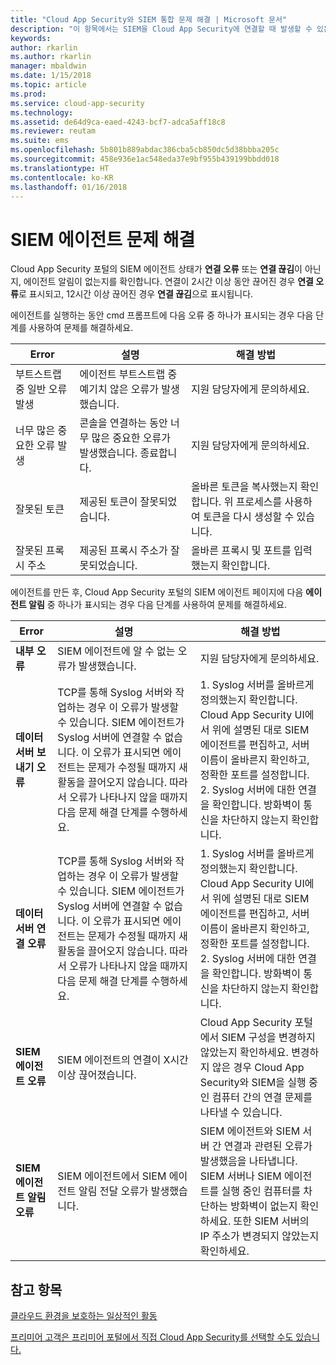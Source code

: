 ```yaml
---
title: "Cloud App Security와 SIEM 통합 문제 해결 | Microsoft 문서"
description: "이 항목에서는 SIEM을 Cloud App Security에 연결할 때 발생할 수 있는 문제 목록과 각각에 대한 해결 방법을 제공합니다."
keywords: 
author: rkarlin
ms.author: rkarlin
manager: mbaldwin
ms.date: 1/15/2018
ms.topic: article
ms.prod: 
ms.service: cloud-app-security
ms.technology: 
ms.assetid: de64d9ca-eaed-4243-bcf7-adca5aff18c8
ms.reviewer: reutam
ms.suite: ems
ms.openlocfilehash: 5b801b889abdac386cba5cb850dc5d38bbba205c
ms.sourcegitcommit: 458e936e1ac548eda37e9bf955b439199bbdd018
ms.translationtype: HT
ms.contentlocale: ko-KR
ms.lasthandoff: 01/16/2018
---
```

# <a name="troubleshooting-the-siem-agent"></a>SIEM 에이전트 문제 해결

Cloud App Security 포털의 SIEM 에이전트 상태가 **연결 오류** 또는 **연결 끊김**이 아닌지, 에이전트 알림이 없는지를 확인합니다. 연결이 2시간 이상 동안 끊어진 경우 **연결 오류**로 표시되고, 12시간 이상 끊어진 경우 **연결 끊김**으로 표시됩니다.

에이전트를 실행하는 동안 cmd 프롬프트에 다음 오류 중 하나가 표시되는 경우 다음 단계를 사용하여 문제를 해결하세요.

|Error|설명|해결 방법|
|----|----|----|
|부트스트랩 중 일반 오류 발생|에이전트 부트스트랩 중 예기치 않은 오류가 발생했습니다.|지원 담당자에게 문의하세요.|
|너무 많은 중요한 오류 발생|콘솔을 연결하는 동안 너무 많은 중요한 오류가 발생했습니다. 종료합니다.|지원 담당자에게 문의하세요.|
|잘못된 토큰|제공된 토큰이 잘못되었습니다.|올바른 토큰을 복사했는지 확인합니다. 위 프로세스를 사용하여 토큰을 다시 생성할 수 있습니다.|
|잘못된 프록시 주소|제공된 프록시 주소가 잘못되었습니다.|올바른 프록시 및 포트를 입력했는지 확인합니다.|


에이전트를 만든 후, Cloud App Security 포털의 SIEM 에이전트 페이지에 다음 **에이전트 알림** 중 하나가 표시되는 경우 다음 단계를 사용하여 문제를 해결하세요.

|Error|설명|해결 방법|
|----|----|----|
|**내부 오류**|SIEM 에이전트에 알 수 없는 오류가 발생했습니다.|지원 담당자에게 문의하세요.|
|**데이터 서버 보내기 오류**|TCP를 통해 Syslog 서버와 작업하는 경우 이 오류가 발생할 수 있습니다. SIEM 에이전트가 Syslog 서버에 연결할 수 없습니다.  이 오류가 표시되면 에이전트는 문제가 수정될 때까지 새 활동을 끌어오지 않습니다. 따라서 오류가 나타나지 않을 때까지 다음 문제 해결 단계를 수행하세요.|1. Syslog 서버를 올바르게 정의했는지 확인합니다. Cloud App Security UI에서 위에 설명된 대로 SIEM 에이전트를 편집하고, 서버 이름이 올바른지 확인하고, 정확한 포트를 설정합니다. </br>2. Syslog 서버에 대한 연결을 확인합니다. 방화벽이 통신을 차단하지 않는지 확인합니다.| 
|**데이터 서버 연결 오류**| TCP를 통해 Syslog 서버와 작업하는 경우 이 오류가 발생할 수 있습니다. SIEM 에이전트가 Syslog 서버에 연결할 수 없습니다.  이 오류가 표시되면 에이전트는 문제가 수정될 때까지 새 활동을 끌어오지 않습니다. 따라서 오류가 나타나지 않을 때까지 다음 문제 해결 단계를 수행하세요.|1. Syslog 서버를 올바르게 정의했는지 확인합니다. Cloud App Security UI에서 위에 설명된 대로 SIEM 에이전트를 편집하고, 서버 이름이 올바른지 확인하고, 정확한 포트를 설정합니다. </br>2. Syslog 서버에 대한 연결을 확인합니다. 방화벽이 통신을 차단하지 않는지 확인합니다.|
|**SIEM 에이전트 오류**|SIEM 에이전트의 연결이 X시간 이상 끊어졌습니다.|Cloud App Security 포털에서 SIEM 구성을 변경하지 않았는지 확인하세요. 변경하지 않은 경우 Cloud App Security와 SIEM을 실행 중인 컴퓨터 간의 연결 문제를 나타낼 수 있습니다.|
|**SIEM 에이전트 알림 오류**|SIEM 에이전트에서 SIEM 에이전트 알림 전달 오류가 발생했습니다.|SIEM 에이전트와 SIEM 서버 간 연결과 관련된 오류가 발생했음을 나타냅니다. SIEM 서버나 SIEM 에이전트를 실행 중인 컴퓨터를 차단하는 방화벽이 없는지 확인하세요. 또한 SIEM 서버의 IP 주소가 변경되지 않았는지 확인하세요.|



## <a name="see-also"></a>참고 항목  
[클라우드 환경을 보호하는 일상적인 활동](daily-activities-to-protect-your-cloud-environment.md)   

[프리미어 고객은 프리미어 포털에서 직접 Cloud App Security를 선택할 수도 있습니다.](https://premier.microsoft.com/)  
  
  